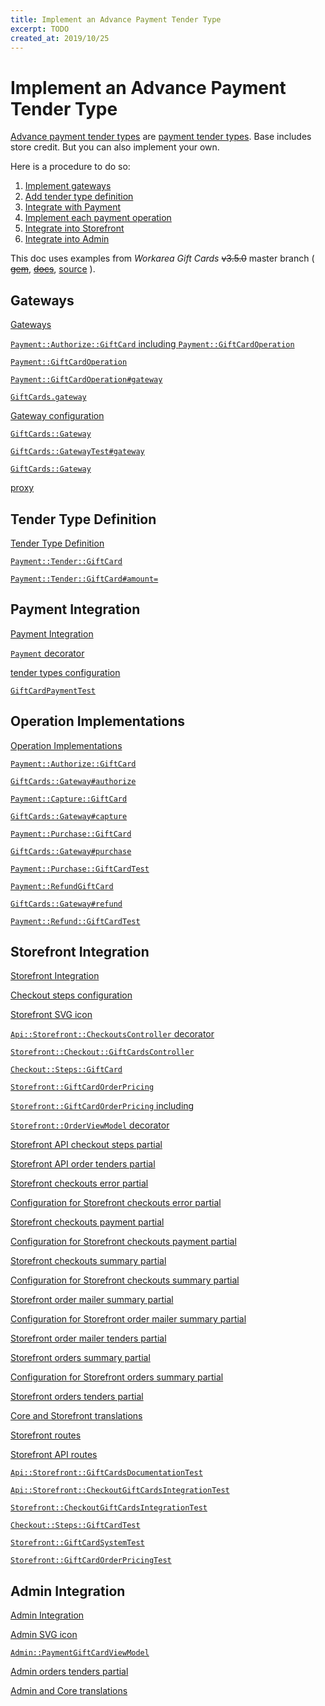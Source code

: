 ```yaml
---
title: Implement an Advance Payment Tender Type
excerpt: TODO
created_at: 2019/10/25
---
```


Implement an Advance Payment Tender Type
======================================================================

[Advance payment tender types](/articles/payment-tender-types.html#advance-payment-tender-types_4) are [payment tender types](/articles/payment-tender-types.html).
Base includes store credit.
But you can also implement your own.

Here is a procedure to do so:

1. [Implement gateways](#gateways_1)
2. [Add tender type definition](#tender-type-definition_2)
3. [Integrate with Payment](#payment-integration_3)
4. [Implement each payment operation](#operation-implementations_4)
5. [Integrate into Storefront](#storefront-integration_5)
6. [Integrate into Admin](#admin-integration_6)

This doc uses examples from _Workarea Gift Cards_ <del>v3.5.0</del> master branch (
[<del>gem</del>](https://rubygems.org/gems/workarea-gift_cards/versions/3.5.0),
[<del>docs</del>](https://www.rubydoc.info/gems/workarea-gift_cards/3.5.0),
[source](https://github.com/workarea-commerce/workarea-gift-cards/tree/master)
).


Gateways
----------------------------------------------------------------------

[Gateways](/articles/implementing-payment-tender-types.html#gateways_1)

[`Payment::Authorize::GiftCard` including `Payment::GiftCardOperation`](https://github.com/workarea-commerce/workarea-gift-cards/blob/master/app/models/workarea/payment/authorize/gift_card.rb#L6)

[`Payment::GiftCardOperation`](https://github.com/workarea-commerce/workarea-gift-cards/blob/master/app/models/workarea/payment/gift_card_operation.rb)

[`Payment::GiftCardOperation#gateway`](https://github.com/workarea-commerce/workarea-gift-cards/blob/master/app/models/workarea/payment/gift_card_operation.rb#L4-L6)

[`GiftCards.gateway`](https://github.com/workarea-commerce/workarea-gift-cards/blob/master/lib/workarea/gift_cards.rb#L7-L9)

[Gateway configuration](https://github.com/workarea-commerce/workarea-gift-cards/blob/master/config/initializers/configuration.rb#L10)

[`GiftCards::Gateway`](https://github.com/workarea-commerce/workarea-gift-cards/blob/master/lib/workarea/gift_cards/gateway.rb)

[`GiftCards::GatewayTest#gateway`](https://github.com/workarea-commerce/workarea-gift-cards/blob/master/test/lib/workarea/gift_cards/gateway_test.rb#L19-L21)

[`GiftCards::Gateway`](https://github.com/workarea-commerce/workarea-gift-cards/blob/master/lib/workarea/gift_cards/gateway.rb)

[proxy](/articles/implementing-payment-tender-types.html#commerce-cloud-proxy_4)


Tender Type Definition
----------------------------------------------------------------------

[Tender Type Definition](/articles/implementing-payment-tender-types.html#tender-type-definition_6)

[`Payment::Tender::GiftCard`](https://github.com/workarea-commerce/workarea-gift-cards/blob/master/app/models/workarea/payment/tender/gift_card.rb)

[`Payment::Tender::GiftCard#amount=`](https://github.com/workarea-commerce/workarea-gift-cards/blob/master/app/models/workarea/payment/tender/gift_card.rb#L14-L17)


Payment Integration
----------------------------------------------------------------------

[Payment Integration](/articles/implementing-payment-tender-types.html#payment-integration_7)

[`Payment` decorator](https://github.com/workarea-commerce/workarea-gift-cards/blob/master/app/models/workarea/payment.decorator)

[tender types configuration](https://github.com/workarea-commerce/workarea-gift-cards/blob/master/config/initializers/configuration.rb#L6)

[`GiftCardPaymentTest`](https://github.com/workarea-commerce/workarea-gift-cards/blob/master/test/models/workarea/gift_card_payment_test.rb)


Operation Implementations
----------------------------------------------------------------------

[Operation Implementations](/articles/implementing-payment-tender-types.html#operation-implementations_8)

[`Payment::Authorize::GiftCard`](https://github.com/workarea-commerce/workarea-gift-cards/blob/master/app/models/workarea/payment/authorize/gift_card.rb)

[`GiftCards::Gateway#authorize`](https://github.com/workarea-commerce/workarea-gift-cards/blob/master/lib/workarea/gift_cards/gateway.rb#L19-L28)

[`Payment::Capture::GiftCard`](https://github.com/workarea-commerce/workarea-gift-cards/blob/master/app/models/workarea/payment/capture/gift_card.rb)

[`GiftCards::Gateway#capture`](https://github.com/workarea-commerce/workarea-gift-cards/blob/master/lib/workarea/gift_cards/gateway.rb#L41-L51)

[`Payment::Purchase::GiftCard`](https://github.com/workarea-commerce/workarea-gift-cards/blob/master/app/models/workarea/payment/purchase/gift_card.rb)

[`GiftCards::Gateway#purchase`](https://github.com/workarea-commerce/workarea-gift-cards/blob/master/lib/workarea/gift_cards/gateway.rb#L53-L74)

[`Payment::Purchase::GiftCardTest`](https://github.com/workarea-commerce/workarea-gift-cards/blob/master/test/models/workarea/payment/purchase/gift_card_test.rb)

[`Payment::RefundGiftCard`](https://github.com/workarea-commerce/workarea-gift-cards/blob/master/app/models/workarea/payment/refund/gift_card.rb)

[`GiftCards::Gateway#refund`](https://github.com/workarea-commerce/workarea-gift-cards/blob/master/lib/workarea/gift_cards/gateway.rb#L76-L95)

[`Payment::Refund::GiftCardTest`](https://github.com/workarea-commerce/workarea-gift-cards/blob/master/test/models/workarea/payment/refund/gift_card_test.rb)


Storefront Integration
----------------------------------------------------------------------

[Storefront Integration](/articles/implementing-payment-tender-types.html#storefront-integration_9)

[Checkout steps configuration](https://github.com/workarea-commerce/workarea-gift-cards/blob/master/config/initializers/configuration.rb#L5)

[Storefront SVG icon](https://github.com/workarea-commerce/workarea-gift-cards/blob/master/app/assets/images/workarea/storefront/payment_icons/gift_card.svg)

[`Api::Storefront::CheckoutsController` decorator](https://github.com/workarea-commerce/workarea-gift-cards/blob/master/app/controllers/workarea/api/storefront/checkouts_controller.decorator)

[`Storefront::Checkout::GiftCardsController`](https://github.com/workarea-commerce/workarea-gift-cards/blob/master/app/controllers/workarea/storefront/checkout/gift_cards_controller.rb)

[`Checkout::Steps::GiftCard`](https://github.com/workarea-commerce/workarea-gift-cards/blob/master/app/models/workarea/checkout/steps/gift_card.rb)

[`Storefront::GiftCardOrderPricing`](https://github.com/workarea-commerce/workarea-gift-cards/blob/master/app/view_models/workarea/storefront/gift_card_order_pricing.rb)

[`Storefront::GiftCardOrderPricing` including](https://github.com/workarea-commerce/workarea-gift-cards/blob/master/lib/workarea/gift_cards/engine.rb#L7-L16)

[`Storefront::OrderViewModel` decorator](https://github.com/workarea-commerce/workarea-gift-cards/blob/master/app/view_models/workarea/storefront/order_view_model.decorator)

[Storefront API checkout steps partial](https://github.com/workarea-commerce/workarea-gift-cards/blob/master/app/views/workarea/api/storefront/checkouts/steps/_gift_card.json.jbuilder)

[Storefront API order tenders partial](https://github.com/workarea-commerce/workarea-gift-cards/blob/master/app/views/workarea/api/storefront/orders/tenders/_gift_card.json.jbuilder)

[Storefront checkouts error partial](https://github.com/workarea-commerce/workarea-gift-cards/blob/master/app/views/workarea/storefront/checkouts/_gift_card_error.html.haml)

[Configuration for Storefront checkouts error partial](https://github.com/workarea-commerce/workarea-gift-cards/blob/master/config/initializers/append_points.rb#L10-L13)

[Storefront checkouts payment partial](https://github.com/workarea-commerce/workarea-gift-cards/blob/master/app/views/workarea/storefront/checkouts/_gift_card_payment.html.haml)

[Configuration for Storefront checkouts payment partial](https://github.com/workarea-commerce/workarea-gift-cards/blob/master/config/initializers/append_points.rb#L15-L18)

[Storefront checkouts summary partial](https://github.com/workarea-commerce/workarea-gift-cards/blob/master/app/views/workarea/storefront/checkouts/_gift_card_summary.html.haml)

[Configuration for Storefront checkouts summary partial](https://github.com/workarea-commerce/workarea-gift-cards/blob/master/config/initializers/append_points.rb#L5-L8)

[Storefront order mailer summary partial](https://github.com/workarea-commerce/workarea-gift-cards/blob/master/app/views/workarea/storefront/order_mailer/_gift_card_summary.html.haml)

[Configuration for Storefront order mailer summary partial](https://github.com/workarea-commerce/workarea-gift-cards/blob/master/config/initializers/append_points.rb#L25-L28)

[Storefront order mailer tenders partial](https://github.com/workarea-commerce/workarea-gift-cards/blob/master/app/views/workarea/storefront/order_mailer/tenders/_gift_card.html.haml)

[Storefront orders summary partial](https://github.com/workarea-commerce/workarea-gift-cards/blob/master/app/views/workarea/storefront/orders/_gift_card_summary.html.haml)

[Configuration for Storefront orders summary partial](https://github.com/workarea-commerce/workarea-gift-cards/blob/master/config/initializers/append_points.rb#L20-L23)

[Storefront orders tenders partial](https://github.com/workarea-commerce/workarea-gift-cards/blob/master/app/views/workarea/storefront/orders/tenders/_gift_card.html.haml)

[Core and Storefront translations](https://github.com/workarea-commerce/workarea-gift-cards/blob/master/config/locales/en.yml#L50-L92)

[Storefront routes](https://github.com/workarea-commerce/workarea-gift-cards/blob/master/config/routes.rb#L9-L19)

[Storefront API routes](https://github.com/workarea-commerce/workarea-gift-cards/blob/master/config/routes.rb#L28-L37)

[`Api::Storefront::GiftCardsDocumentationTest`](https://github.com/workarea-commerce/workarea-gift-cards/blob/master/test/documentation/workarea/api/storefront/gift_cards_documentation_test.rb)

[`Api::Storefront::CheckoutGiftCardsIntegrationTest`](https://github.com/workarea-commerce/workarea-gift-cards/blob/master/test/integration/workarea/api/storefront/checkout_gift_cards_integration_test.rb)

[`Storefront::CheckoutGiftCardsIntegrationTest`](https://github.com/workarea-commerce/workarea-gift-cards/blob/master/test/integration/workarea/storefront/checkout_gift_cards_integration_test.rb)

[`Checkout::Steps::GiftCardTest`](https://github.com/workarea-commerce/workarea-gift-cards/blob/master/test/models/workarea/checkout/steps/gift_card_test.rb)

[`Storefront::GiftCardSystemTest`](https://github.com/workarea-commerce/workarea-gift-cards/blob/master/test/system/workarea/storefront/gift_cards_system_test.rb)

[`Storefront::GiftCardOrderPricingTest`](https://github.com/workarea-commerce/workarea-gift-cards/blob/master/test/view_models/workarea/storefront/gift_card_order_pricing_test.rb)


Admin Integration
----------------------------------------------------------------------

[Admin Integration](/articles/implementing-payment-tender-types.html#admin-integration_10)

[Admin SVG icon](https://github.com/workarea-commerce/workarea-gift-cards/blob/master/app/assets/images/workarea/admin/payment_icons/gift_card.svg)

[`Admin::PaymentGiftCardViewModel`](https://github.com/workarea-commerce/workarea-gift-cards/blob/master/app/view_models/workarea/admin/payment_gift_card_view_model.rb)

[Admin orders tenders partial](https://github.com/workarea-commerce/workarea-gift-cards/blob/master/app/views/workarea/admin/orders/tenders/_gift_card.html.haml)

[Admin and Core translations](https://github.com/workarea-commerce/workarea-gift-cards/blob/master/config/locales/en.yml#L3-L57)

